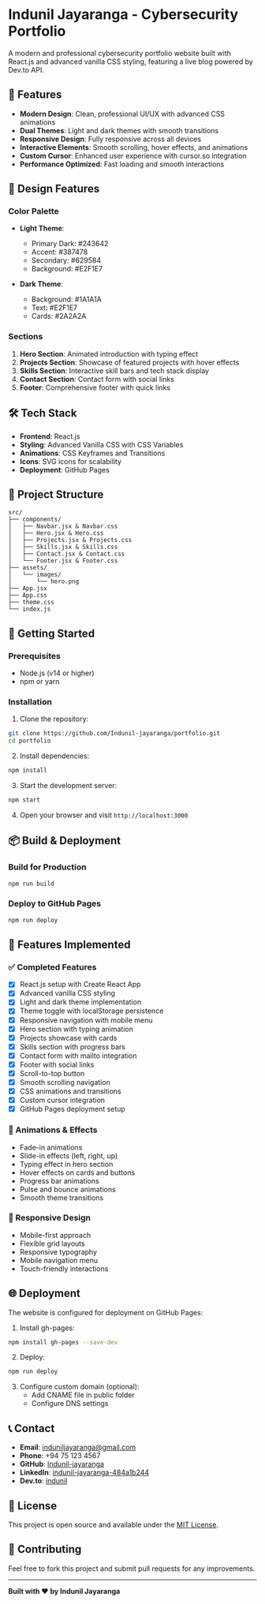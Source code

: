 # Indunil Jayaranga - Cybersecurity Portfolio

A modern and professional cybersecurity portfolio website built with React.js and advanced vanilla CSS styling, featuring a live blog powered by Dev.to API.

## 🚀 Features

- **Modern Design**: Clean, professional UI/UX with advanced CSS animations
- **Dual Themes**: Light and dark themes with smooth transitions
- **Responsive Design**: Fully responsive across all devices
- **Interactive Elements**: Smooth scrolling, hover effects, and animations
- **Custom Cursor**: Enhanced user experience with cursor.so integration
- **Performance Optimized**: Fast loading and smooth interactions

## 🎨 Design Features

### Color Palette
- **Light Theme**: 
  - Primary Dark: #243642
  - Accent: #387478
  - Secondary: #629584
  - Background: #E2F1E7

- **Dark Theme**: 
  - Background: #1A1A1A
  - Text: #E2F1E7
  - Cards: #2A2A2A

### Sections
1. **Hero Section**: Animated introduction with typing effect
2. **Projects Section**: Showcase of featured projects with hover effects
3. **Skills Section**: Interactive skill bars and tech stack display
4. **Contact Section**: Contact form with social links
5. **Footer**: Comprehensive footer with quick links

## 🛠️ Tech Stack

- **Frontend**: React.js
- **Styling**: Advanced Vanilla CSS with CSS Variables
- **Animations**: CSS Keyframes and Transitions
- **Icons**: SVG icons for scalability
- **Deployment**: GitHub Pages

## 📁 Project Structure

```
src/
├── components/
│   ├── Navbar.jsx & Navbar.css
│   ├── Hero.jsx & Hero.css
│   ├── Projects.jsx & Projects.css
│   ├── Skills.jsx & Skills.css
│   ├── Contact.jsx & Contact.css
│   └── Footer.jsx & Footer.css
├── assets/
│   └── images/
│       └── hero.png
├── App.jsx
├── App.css
├── theme.css
└── index.js
```

## 🚀 Getting Started

### Prerequisites
- Node.js (v14 or higher)
- npm or yarn

### Installation

1. Clone the repository:
```bash
git clone https://github.com/Indunil-jayaranga/portfolio.git
cd portfolio
```

2. Install dependencies:
```bash
npm install
```

3. Start the development server:
```bash
npm start
```

4. Open your browser and visit `http://localhost:3000`

## 📦 Build & Deployment

### Build for Production
```bash
npm run build
```

### Deploy to GitHub Pages
```bash
npm run deploy
```

## 🎯 Features Implemented

### ✅ Completed Features
- [x] React.js setup with Create React App
- [x] Advanced vanilla CSS styling
- [x] Light and dark theme implementation
- [x] Theme toggle with localStorage persistence
- [x] Responsive navigation with mobile menu
- [x] Hero section with typing animation
- [x] Projects showcase with cards
- [x] Skills section with progress bars
- [x] Contact form with mailto integration
- [x] Footer with social links
- [x] Scroll-to-top button
- [x] Smooth scrolling navigation
- [x] CSS animations and transitions
- [x] Custom cursor integration
- [x] GitHub Pages deployment setup

### 🎨 Animations & Effects
- Fade-in animations
- Slide-in effects (left, right, up)
- Typing effect in hero section
- Hover effects on cards and buttons
- Progress bar animations
- Pulse and bounce animations
- Smooth theme transitions

### 📱 Responsive Design
- Mobile-first approach
- Flexible grid layouts
- Responsive typography
- Mobile navigation menu
- Touch-friendly interactions

## 🌐 Deployment

The website is configured for deployment on GitHub Pages:

1. Install gh-pages:
```bash
npm install gh-pages --save-dev
```

2. Deploy:
```bash
npm run deploy
```

3. Configure custom domain (optional):
   - Add CNAME file in public folder
   - Configure DNS settings

## 📞 Contact

- **Email**: induniljayaranga@gmail.com
- **Phone**: +94 75 123 4567
- **GitHub**: [Indunil-jayaranga](https://github.com/Indunil-jayaranga)
- **LinkedIn**: [indunil-jayaranga-484a1b244](http://nkedin.com/in/indunil-jayaranga-484a1b244/)
- **Dev.to**: [indunil](https://dev.to/indunil)

## 📄 License

This project is open source and available under the [MIT License](LICENSE).

## 🤝 Contributing

Feel free to fork this project and submit pull requests for any improvements.

---

**Built with ❤️ by Indunil Jayaranga**
